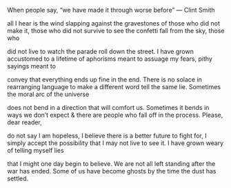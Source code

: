 When people say, “we have made it through worse before”
— Clint Smith

all I hear is the wind slapping against the gravestones
of those who did not make it, those who did not
survive to see the confetti fall from the sky, those who

did not live to watch the parade roll down the street.
I have grown accustomed to a lifetime of aphorisms
meant to assuage my fears, pithy sayings meant to

convey that everything ends up fine in the end. There is no
solace in rearranging language to make a different word
tell the same lie. Sometimes the moral arc of the universe

does not bend in a direction that will comfort us.
Sometimes it bends in ways we don’t expect &	there are
people who fall off in the process. Please, dear reader,

do not say I am hopeless, I believe there is a better future
to fight for, I simply accept the possibility that I may not
live to see it. I have grown weary of telling myself lies

that I might one day begin to believe. We are not all left
standing after the war has ended. Some of us have
become ghosts by the time the dust has settled.
